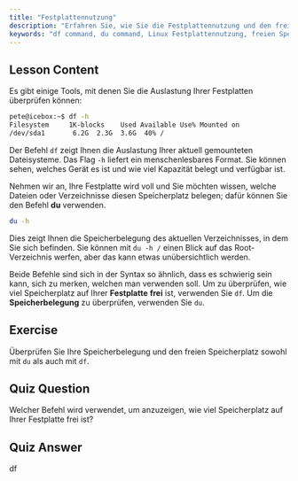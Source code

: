 ```yaml
---
title: "Festplattennutzung"
description: "Erfahren Sie, wie Sie die Festplattennutzung und den freien Speicherplatz in Linux mit den Befehlen df und du überprüfen. Verstehen Sie deren Unterschiede und wann Sie welchen verwenden sollten. Linux-Festplattenverwaltungstutorial."
keywords: "df command, du command, Linux Festplattennutzung, freien Speicherplatz überprüfen, Linux Tutorial, Linux für Anfänger, Festplattenverwaltung, Linux Anleitung"
---
```


## Lesson Content

Es gibt einige Tools, mit denen Sie die Auslastung Ihrer Festplatten überprüfen können:

```bash
pete@icebox:~$ df -h
Filesystem     1K-blocks    Used Available Use% Mounted on
/dev/sda1       6.2G  2.3G  3.6G  40% /
```

Der Befehl `df` zeigt Ihnen die Auslastung Ihrer aktuell gemounteten Dateisysteme. Das Flag `-h` liefert ein menschenlesbares Format. Sie können sehen, welches Gerät es ist und wie viel Kapazität belegt und verfügbar ist.

Nehmen wir an, Ihre Festplatte wird voll und Sie möchten wissen, welche Dateien oder Verzeichnisse diesen Speicherplatz belegen; dafür können Sie den Befehl **du** verwenden.

```bash
du -h
```

Dies zeigt Ihnen die Speicherbelegung des aktuellen Verzeichnisses, in dem Sie sich befinden. Sie können mit `du -h /` einen Blick auf das Root-Verzeichnis werfen, aber das kann etwas unübersichtlich werden.

Beide Befehle sind sich in der Syntax so ähnlich, dass es schwierig sein kann, sich zu merken, welchen man verwenden soll. Um zu überprüfen, wie viel Speicherplatz auf Ihrer **Festplatte** **frei** ist, verwenden Sie `df`. Um die **Speicherbelegung** zu überprüfen, verwenden Sie `du`.

## Exercise

Überprüfen Sie Ihre Speicherbelegung und den freien Speicherplatz sowohl mit `du` als auch mit `df`.

## Quiz Question

Welcher Befehl wird verwendet, um anzuzeigen, wie viel Speicherplatz auf Ihrer Festplatte frei ist?

## Quiz Answer

df

